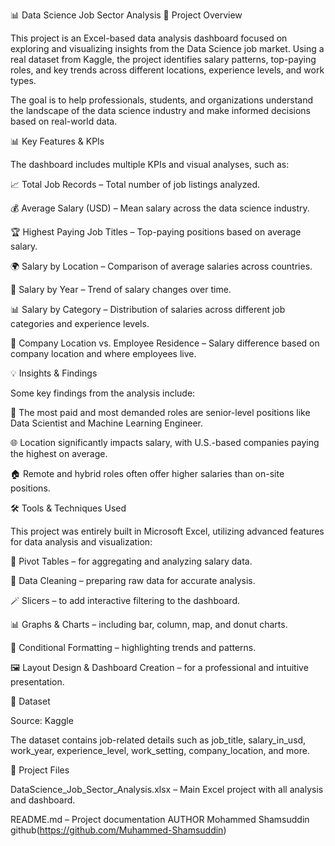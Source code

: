 📊 Data Science Job Sector Analysis
📁 Project Overview

This project is an Excel-based data analysis dashboard focused on exploring and visualizing insights from the Data Science job market. Using a real dataset from Kaggle, the project identifies salary patterns, top-paying roles, and key trends across different locations, experience levels, and work types.

The goal is to help professionals, students, and organizations understand the landscape of the data science industry and make informed decisions based on real-world data.

📊 Key Features & KPIs

The dashboard includes multiple KPIs and visual analyses, such as:

📈 Total Job Records – Total number of job listings analyzed.

💰 Average Salary (USD) – Mean salary across the data science industry.

🏆 Highest Paying Job Titles – Top-paying positions based on average salary.

🌍 Salary by Location – Comparison of average salaries across countries.

📅 Salary by Year – Trend of salary changes over time.

📊 Salary by Category – Distribution of salaries across different job categories and experience levels.

🏢 Company Location vs. Employee Residence – Salary difference based on company location and where employees live.

💡 Insights & Findings

Some key findings from the analysis include:

📌 The most paid and most demanded roles are senior-level positions like Data Scientist and Machine Learning Engineer.

🌐 Location significantly impacts salary, with U.S.-based companies paying the highest on average.

🏠 Remote and hybrid roles often offer higher salaries than on-site positions.

🛠️ Tools & Techniques Used

This project was entirely built in Microsoft Excel, utilizing advanced features for data analysis and visualization:

🔎 Pivot Tables – for aggregating and analyzing salary data.

🧹 Data Cleaning – preparing raw data for accurate analysis.

🪄 Slicers – to add interactive filtering to the dashboard.

📊 Graphs & Charts – including bar, column, map, and donut charts.

🎨 Conditional Formatting – highlighting trends and patterns.

🖼️ Layout Design & Dashboard Creation – for a professional and intuitive presentation.

📂 Dataset

Source: Kaggle

The dataset contains job-related details such as job_title, salary_in_usd, work_year, experience_level, work_setting, company_location, and more.

📁 Project Files

DataScience_Job_Sector_Analysis.xlsx – Main Excel project with all analysis and dashboard.

README.md – Project documentation
AUTHOR
Mohammed Shamsuddin
github(https://github.com/Muhammed-Shamsuddin)
